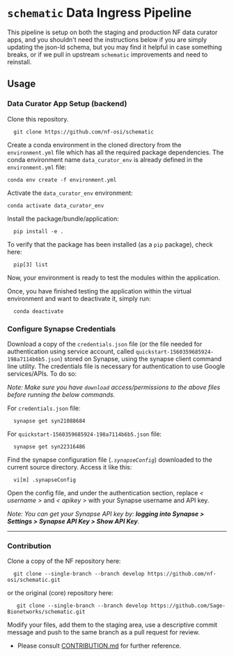 # `schematic` Data Ingress Pipeline

This pipeline is setup on both the staging and production NF data curator apps, and you shouldn't need the instructions below if you are simply updating the json-ld schema, but you may find it helpful in case something breaks, or if we pull in upstream `schematic` improvements and need to reinstall. 

## Usage

### Data Curator App Setup (backend)

Clone this repository. 

      git clone https://github.com/nf-osi/schematic

Create a conda environment in the cloned directory from the `environment.yml` file which has all the required package dependencies. The conda environment name `data_curator_env` is already defined in the `environment.yml` file:

    conda env create -f environment.yml

Activate the `data_curator_env` environment:

    conda activate data_curator_env
 
Install the package/bundle/application:

      pip install -e .

To verify that the package has been installed (as a `pip` package), check here:

      pip[3] list

Now, your environment is ready to test the modules within the application.

Once, you have finished testing the application within the virtual environment and want to deactivate it, simply run:

      conda deactivate

### Configure Synapse Credentials

Download a copy of the `credentials.json` file (or the file needed for authentication using service account, called `quickstart-1560359685924-198a7114b6b5.json`) stored on Synapse, using the synapse client command line utility. The credentials file is necessary for authentication to use Google services/APIs. To do so:

_Note: Make sure you have `download` access/permissions to the above files before running the below commands._

For `credentials.json` file:

      synapse get syn21088684

For `quickstart-1560359685924-198a7114b6b5.json` file:

      synapse get syn22316486

Find the synapse configuration file (_`.synapseConfig`_) downloaded to the current source directory. Access it like this:

      vi[m] .synapseConfig

Open the config file, and under the authentication section, replace _< username >_ and _< apikey >_ with your Synapse username and API key.

_Note: You can get your Synapse API key by: **logging into Synapse > Settings > Synapse API Key > Show API Key**_.

----

### Contribution

Clone a copy of the NF repository here:
      
      git clone --single-branch --branch develop https://github.com/nf-osi/schematic.git
   
 or the original (core) repository here:
 
       git clone --single-branch --branch develop https://github.com/Sage-Bionetworks/schematic.git

Modify your files, add them to the staging area, use a descriptive commit message and push to the same branch as a pull request for review.

* Please consult [CONTRIBUTION.md](https://github.com/Sage-Bionetworks/schematic/blob/develop/CONTRIBUTION.md) for further reference.
